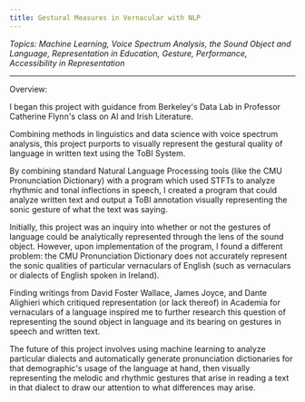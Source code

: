 ```yaml
---
title: Gestural Measures in Vernacular with NLP
---
```

*Topics: Machine Learning, Voice Spectrum Analysis, the Sound Object and Language, Representation in Education, Gesture, Performance, Accessibility in Representation*
***
Overview:

I began this project with guidance from Berkeley's Data Lab in Professor Catherine Flynn's class on AI and Irish Literature.

Combining methods in linguistics and data science with voice spectrum analysis, this project purports to visually represent the gestural quality of language in written text using the ToBI System. 

By combining standard Natural Language Processing tools (like the CMU Pronunciation Dictionary) with a program which used STFTs to analyze rhythmic and tonal inflections in speech, I created a program that could analyze written text and output a ToBI annotation visually representing the sonic gesture of what the text was saying. 

Initially, this project was an inquiry into whether or not the gestures of language could be analytically represented through the lens of the sound object. However, upon implementation of the program, I found a different problem: the CMU Pronunciation Dictionary does not accurately represent the sonic qualities of particular vernaculars of English (such as vernaculars or dialects of English spoken in Ireland). 

Finding writings from David Foster Wallace, James Joyce, and Dante Alighieri which critiqued representation (or lack thereof) in Academia for vernaculars of a language inspired me to further research this question of representing the sound object in language and its bearing on gestures in speech and written text. 

The future of this project involves using machine learning to analyze particular dialects and automatically generate pronunciation dictionaries for that demographic's usage of the language at hand, then visually representing the melodic and rhythmic gestures that arise in reading a text in that dialect to draw our attention to what differences may arise.